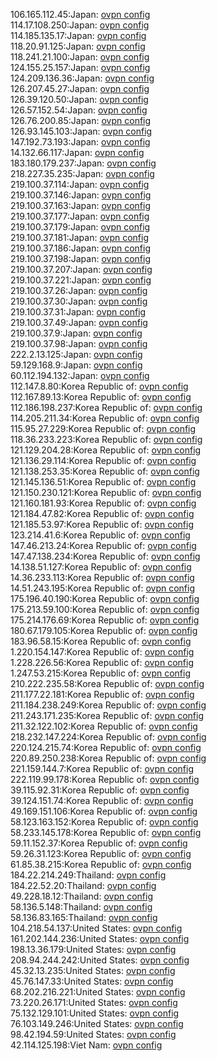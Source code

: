 106.165.112.45:Japan: [ovpn config](vpn/106_165_112_45.ovpn)  
114.17.108.250:Japan: [ovpn config](vpn/114_17_108_250.ovpn)  
114.185.135.17:Japan: [ovpn config](vpn/114_185_135_17.ovpn)  
118.20.91.125:Japan: [ovpn config](vpn/118_20_91_125.ovpn)  
118.241.21.100:Japan: [ovpn config](vpn/118_241_21_100.ovpn)  
124.155.25.157:Japan: [ovpn config](vpn/124_155_25_157.ovpn)  
124.209.136.36:Japan: [ovpn config](vpn/124_209_136_36.ovpn)  
126.207.45.27:Japan: [ovpn config](vpn/126_207_45_27.ovpn)  
126.39.120.50:Japan: [ovpn config](vpn/126_39_120_50.ovpn)  
126.57.152.54:Japan: [ovpn config](vpn/126_57_152_54.ovpn)  
126.76.200.85:Japan: [ovpn config](vpn/126_76_200_85.ovpn)  
126.93.145.103:Japan: [ovpn config](vpn/126_93_145_103.ovpn)  
147.192.73.193:Japan: [ovpn config](vpn/147_192_73_193.ovpn)  
14.132.66.117:Japan: [ovpn config](vpn/14_132_66_117.ovpn)  
183.180.179.237:Japan: [ovpn config](vpn/183_180_179_237.ovpn)  
218.227.35.235:Japan: [ovpn config](vpn/218_227_35_235.ovpn)  
219.100.37.114:Japan: [ovpn config](vpn/219_100_37_114.ovpn)  
219.100.37.146:Japan: [ovpn config](vpn/219_100_37_146.ovpn)  
219.100.37.163:Japan: [ovpn config](vpn/219_100_37_163.ovpn)  
219.100.37.177:Japan: [ovpn config](vpn/219_100_37_177.ovpn)  
219.100.37.179:Japan: [ovpn config](vpn/219_100_37_179.ovpn)  
219.100.37.181:Japan: [ovpn config](vpn/219_100_37_181.ovpn)  
219.100.37.186:Japan: [ovpn config](vpn/219_100_37_186.ovpn)  
219.100.37.198:Japan: [ovpn config](vpn/219_100_37_198.ovpn)  
219.100.37.207:Japan: [ovpn config](vpn/219_100_37_207.ovpn)  
219.100.37.221:Japan: [ovpn config](vpn/219_100_37_221.ovpn)  
219.100.37.26:Japan: [ovpn config](vpn/219_100_37_26.ovpn)  
219.100.37.30:Japan: [ovpn config](vpn/219_100_37_30.ovpn)  
219.100.37.31:Japan: [ovpn config](vpn/219_100_37_31.ovpn)  
219.100.37.49:Japan: [ovpn config](vpn/219_100_37_49.ovpn)  
219.100.37.9:Japan: [ovpn config](vpn/219_100_37_9.ovpn)  
219.100.37.98:Japan: [ovpn config](vpn/219_100_37_98.ovpn)  
222.2.13.125:Japan: [ovpn config](vpn/222_2_13_125.ovpn)  
59.129.168.9:Japan: [ovpn config](vpn/59_129_168_9.ovpn)  
60.112.194.132:Japan: [ovpn config](vpn/60_112_194_132.ovpn)  
112.147.8.80:Korea Republic of: [ovpn config](vpn/112_147_8_80.ovpn)  
112.167.89.13:Korea Republic of: [ovpn config](vpn/112_167_89_13.ovpn)  
112.186.198.237:Korea Republic of: [ovpn config](vpn/112_186_198_237.ovpn)  
114.205.211.34:Korea Republic of: [ovpn config](vpn/114_205_211_34.ovpn)  
115.95.27.229:Korea Republic of: [ovpn config](vpn/115_95_27_229.ovpn)  
118.36.233.223:Korea Republic of: [ovpn config](vpn/118_36_233_223.ovpn)  
121.129.204.28:Korea Republic of: [ovpn config](vpn/121_129_204_28.ovpn)  
121.136.29.114:Korea Republic of: [ovpn config](vpn/121_136_29_114.ovpn)  
121.138.253.35:Korea Republic of: [ovpn config](vpn/121_138_253_35.ovpn)  
121.145.136.51:Korea Republic of: [ovpn config](vpn/121_145_136_51.ovpn)  
121.150.230.121:Korea Republic of: [ovpn config](vpn/121_150_230_121.ovpn)  
121.160.181.93:Korea Republic of: [ovpn config](vpn/121_160_181_93.ovpn)  
121.184.47.82:Korea Republic of: [ovpn config](vpn/121_184_47_82.ovpn)  
121.185.53.97:Korea Republic of: [ovpn config](vpn/121_185_53_97.ovpn)  
123.214.41.6:Korea Republic of: [ovpn config](vpn/123_214_41_6.ovpn)  
147.46.213.24:Korea Republic of: [ovpn config](vpn/147_46_213_24.ovpn)  
147.47.138.234:Korea Republic of: [ovpn config](vpn/147_47_138_234.ovpn)  
14.138.51.127:Korea Republic of: [ovpn config](vpn/14_138_51_127.ovpn)  
14.36.233.113:Korea Republic of: [ovpn config](vpn/14_36_233_113.ovpn)  
14.51.243.195:Korea Republic of: [ovpn config](vpn/14_51_243_195.ovpn)  
175.196.40.190:Korea Republic of: [ovpn config](vpn/175_196_40_190.ovpn)  
175.213.59.100:Korea Republic of: [ovpn config](vpn/175_213_59_100.ovpn)  
175.214.176.69:Korea Republic of: [ovpn config](vpn/175_214_176_69.ovpn)  
180.67.179.105:Korea Republic of: [ovpn config](vpn/180_67_179_105.ovpn)  
183.96.58.15:Korea Republic of: [ovpn config](vpn/183_96_58_15.ovpn)  
1.220.154.147:Korea Republic of: [ovpn config](vpn/1_220_154_147.ovpn)  
1.228.226.56:Korea Republic of: [ovpn config](vpn/1_228_226_56.ovpn)  
1.247.53.215:Korea Republic of: [ovpn config](vpn/1_247_53_215.ovpn)  
210.222.235.58:Korea Republic of: [ovpn config](vpn/210_222_235_58.ovpn)  
211.177.22.181:Korea Republic of: [ovpn config](vpn/211_177_22_181.ovpn)  
211.184.238.249:Korea Republic of: [ovpn config](vpn/211_184_238_249.ovpn)  
211.243.171.235:Korea Republic of: [ovpn config](vpn/211_243_171_235.ovpn)  
211.32.122.102:Korea Republic of: [ovpn config](vpn/211_32_122_102.ovpn)  
218.232.147.224:Korea Republic of: [ovpn config](vpn/218_232_147_224.ovpn)  
220.124.215.74:Korea Republic of: [ovpn config](vpn/220_124_215_74.ovpn)  
220.89.250.238:Korea Republic of: [ovpn config](vpn/220_89_250_238.ovpn)  
221.159.144.7:Korea Republic of: [ovpn config](vpn/221_159_144_7.ovpn)  
222.119.99.178:Korea Republic of: [ovpn config](vpn/222_119_99_178.ovpn)  
39.115.92.31:Korea Republic of: [ovpn config](vpn/39_115_92_31.ovpn)  
39.124.151.74:Korea Republic of: [ovpn config](vpn/39_124_151_74.ovpn)  
49.169.151.106:Korea Republic of: [ovpn config](vpn/49_169_151_106.ovpn)  
58.123.163.152:Korea Republic of: [ovpn config](vpn/58_123_163_152.ovpn)  
58.233.145.178:Korea Republic of: [ovpn config](vpn/58_233_145_178.ovpn)  
59.11.152.37:Korea Republic of: [ovpn config](vpn/59_11_152_37.ovpn)  
59.26.31.123:Korea Republic of: [ovpn config](vpn/59_26_31_123.ovpn)  
61.85.38.215:Korea Republic of: [ovpn config](vpn/61_85_38_215.ovpn)  
184.22.214.249:Thailand: [ovpn config](vpn/184_22_214_249.ovpn)  
184.22.52.20:Thailand: [ovpn config](vpn/184_22_52_20.ovpn)  
49.228.18.12:Thailand: [ovpn config](vpn/49_228_18_12.ovpn)  
58.136.5.148:Thailand: [ovpn config](vpn/58_136_5_148.ovpn)  
58.136.83.165:Thailand: [ovpn config](vpn/58_136_83_165.ovpn)  
104.218.54.137:United States: [ovpn config](vpn/104_218_54_137.ovpn)  
161.202.144.236:United States: [ovpn config](vpn/161_202_144_236.ovpn)  
198.13.36.179:United States: [ovpn config](vpn/198_13_36_179.ovpn)  
208.94.244.242:United States: [ovpn config](vpn/208_94_244_242.ovpn)  
45.32.13.235:United States: [ovpn config](vpn/45_32_13_235.ovpn)  
45.76.147.33:United States: [ovpn config](vpn/45_76_147_33.ovpn)  
68.202.216.221:United States: [ovpn config](vpn/68_202_216_221.ovpn)  
73.220.26.171:United States: [ovpn config](vpn/73_220_26_171.ovpn)  
75.132.129.101:United States: [ovpn config](vpn/75_132_129_101.ovpn)  
76.103.149.246:United States: [ovpn config](vpn/76_103_149_246.ovpn)  
98.42.194.59:United States: [ovpn config](vpn/98_42_194_59.ovpn)  
42.114.125.198:Viet Nam: [ovpn config](vpn/42_114_125_198.ovpn)  
